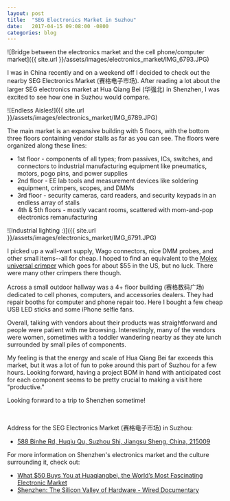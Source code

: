 ```yaml
---
layout: post
title:  "SEG Electronics Market in Suzhou"
date:   2017-04-15 09:08:00 -0800
categories: blog
---
```


![Bridge between the electronics market and the cell phone/computer market]({{ site.url }}/assets/images/electronics_market/IMG_6793.JPG)

I was in China recently and on a weekend off I decided to check out the nearby SEG Electronics Market (赛格电子市场). After reading a lot about the larger SEG electronics market at Hua Qiang Bei (华强北) in Shenzhen, I was excited to see how one in Suzhou would compare.

![Endless Aisles!]({{ site.url }}/assets/images/electronics_market/IMG_6789.JPG)

The main market is an expansive building with 5 floors, with the bottom three floors containing vendor stalls as far as you can see. The floors were organized along these lines:
* 1st floor - components of all types; from passives, ICs, switches, and connectors to industrial manufacturing equipment like pneumatics, motors, pogo pins, and power supplies
* 2nd floor - EE lab tools and measurement devices like soldering equipment, crimpers, scopes, and DMMs
* 3rd floor - security cameras, card readers, and security keypads in an endless array of stalls
* 4th & 5th floors - mostly vacant rooms, scattered with mom-and-pop electronics remanufacturing

![Industrial lighting :)]({{ site.url }}/assets/images/electronics_market/IMG_6791.JPG)

I picked up a wall-wart supply, Wago connectors, nice DMM probes, and other small items--all for cheap. I hoped to find an equivalent to the [Molex universal crimper](https://www.amazon.com/Molex-63811-1000-Service-Grade-Crimping/dp/B00OVF2AKI) which goes for about $55 in the US, but no luck. There were many other crimpers there though.

Across a small outdoor hallway was a 4+ floor building (赛格数码广场) dedicated to cell phones, computers, and accessories dealers. They had repair booths for computer and phone repair too. Here I bought a few cheap USB LED sticks and some iPhone selfie fans.

Overall, talking with vendors about their products was straightforward and people were patient with me browsing. Interestingly, many of the vendors were women, sometimes with a toddler wandering nearby as they ate lunch surrounded by small piles of components.

My feeling is that the energy and scale of Hua Qiang Bei far exceeds this market, but it was a lot of fun to poke around this part of Suzhou for a few hours. Looking forward, having a project BOM in hand with anticipated cost for each component seems to be pretty crucial to making a visit here "productive."

Looking forward to a trip to Shenzhen sometime!


<br>

Address for the SEG Electronics Market (赛格电子市场) in Suzhou:
* [588 Binhe Rd, Huqiu Qu, Suzhou Shi, Jiangsu Sheng, China, 215009](https://www.google.com/webhp?sourceid=chrome-instant&rlz=1C1CHBF_enUS727US727&ion=1&espv=2&ie=UTF-8#q=%E8%B5%9B%E6%A0%BC%E5%9F%8E+%E8%8B%8F%E5%B7%9E&rflfq=1&rlha=0&rllag=31286047,120859241,27235&tbm=lcl&tbs=lrf:!3sEAE,lf:1,lf_ui:2&rldoc=1&rlfi=hd:;si:2473990821349813799;mv:!1m3!1d1920.2212999358073!2d120.57415773816751!3d31.282173151608113!3m2!1i955!2i865!4f13.1;tbs:lrf:!3sEAE,lf:1,lf_ui:2)

For more information on Shenzhen's electronics market and the culture surrounding it, check out:
* [What $50 Buys You at Huaqiangbei, the World’s Most Fascinating Electronic Market](https://shift.newco.co/what-50-buys-you-at-huaqiangbei-the-worlds-most-fascinating-electronics-market-f0384d9fca32)
* [Shenzhen: The Silicon Valley of Hardware - Wired Documentary](https://www.youtube.com/watch?v=SGJ5cZnoodY)
